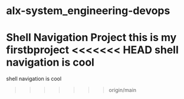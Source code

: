 # alx-system_engineering-devops
Shell Navigation Project
this is my firstbproject
<<<<<<< HEAD
 shell navigation is cool
=======
shell navigation is cool
>>>>>>> origin/main
